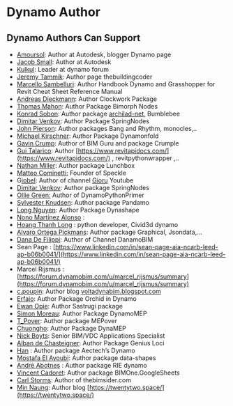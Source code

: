 # Dynamo Author

## Dynamo Authors Can Support

- [Amoursol](https://github.com/Amoursol): Author at Autodesk, blogger Dynamo page
- [Jacob Small](https://forum.dynamobim.com/u/jacobsmall/summary): Author at Autodesk
- [Kulkul](https://forum.dynamobim.com/u/kulkul/summary): Leader at dynamo forum
- [Jeremy Tammik](https://github.com/jeremytammik): Author page thebuildingcoder
- [Marcello Sambelluri](https://twitter.com/marcellosgamb): Author Handbook Dynamo and Grasshopper for Revit Cheat Sheet Reference Manual
- [Andreas Dieckmann](https://github.com/andydandy74): Author Clockwork Package
- [Thomas Mahon](https://github.com/ThomasMahon): Author Package Bimorph Nodes
- [Konrad Sobon](https://github.com/ksobon): Author package [archilad-net,](archi-lab.net) Bumblebee
- [Dimitar Venkov](https://github.com/dimven/SpringNodes): Author Package SpringNodes
- [John Pierson](https://github.com/johnpierson): Author packages Bang and Rhythm, monocles,..
- [Michael Kirschner](https://github.com/mjkkirschner): Author Package Dynamonfold
- [Gavin Crump](https://github.com/aussieBIMguru): Author of BIM Guru and package Crumple
- [Gui Talarico](https://github.com/gtalarico): Author [https://www.revitapidocs.com/](https://www.revitapidocs.com/) , revitpythonwrapper ,..
- [Nathan Miller](https://twitter.com/archinate?ref_src=twsrc%5Etfw%7Ctwcamp%5Eembeddedtimeline%7Ctwterm%5Eprofile%3Aprovinggroundio%7Ctwgr%5EeyJ0ZndfZXhwZXJpbWVudHNfY29va2llX2V4cGlyYXRpb24iOnsiYnVja2V0IjoxMjA5NjAwLCJ2ZXJzaW9uIjpudWxsfSwidGZ3X2hvcml6b25fdHdlZXRfZW1iZWRfOTU1NSI6eyJidWNrZXQiOiJodGUiLCJ2ZXJzaW9uIjpudWxsfSwidGZ3X3R3ZWV0X2VtYmVkX2NsaWNrYWJpbGl0eV8xMjEwMiI6eyJidWNrZXQiOiJjb250cm9sIiwidmVyc2lvbiI6bnVsbH19&ref_url=https%3A%2F%2Fprovingground.io%2F): Author package Lunchbox
- [Matteo Cominetti:](https://github.com/teocomi) Founder of Speckle
- G[iobel](https://github.com/giobel): Author of channel [Gioru](https://www.youtube.com/channel/UCiDE0GctsWlA28FqxKq_vPA) Youtube
- [Dimitar Venkov](https://github.com/dimven): Author package SpringNodes
- [Ollie Green:](https://github.com/OliverEGreen) Author of DynamoPythonPrimer
- [Sylvester Knudsen](https://github.com/SHKnudsen): Author package Pandamo
- [Long Nguyen](https://github.com/LongNguyenP): Author Package Dynashape
- [Nono Martínez Alonso](https://github.com/nonoesp?tab=repositories) :
- [Hoang Thanh Long](https://github.com/htlcnn) : python developer, Civid3d dynamo
- [Alvaro Ortega Pickmans](https://github.com/alvpickmans): Author package Graphical, Jsondata,...
- [Dana De Filippi](https://www.linkedin.com/in/danadefilippi/): Author of Channel DanamoBIM
- Sean Page : [https://www.linkedin.com/in/sean-page-aia-ncarb-leed-ap-b06b0041/](https://www.linkedin.com/in/sean-page-aia-ncarb-leed-ap-b06b0041/)
- Marcel Rijsmus : [https://forum.dynamobim.com/u/marcel_rijsmus/summary](https://forum.dynamobim.com/u/marcel_rijsmus/summary)
- [c.poupin](https://forum.dynamobim.com/u/c.poupin/summary): Author blog [voltadynabim.blogspot.com](http://voltadynabim.blogspot.com/)
- [Erfajo](https://github.com/erfajo): Author Package Orchid in Dynamo
- [Ewan Opie](https://www.linkedin.com/in/ewan-opie-746b577b/): Author Sastrugi package
- [Simon Moreau](https://github.com/simonmoreau): Author Package DynamoMEP
- [T_Pover](https://forum.dynamobim.com/u/t_pover/summary):  Author package MEPover
- [Chuongho](https://github.com/chuongmep): Author Package DynaMEP
- [Nick Boyts](https://forum.dynamobim.com/u/nick_boyts/summary): Senior BIM/VDC Applications Specialist
- [Alban de Chasteigner](https://github.com/albandechasteigner): Author Package Genius Loci
- [Han](http://aectechy.com/about/) : Author package Aectech’s Dynamo
- [Mostafa El Ayoubi](https://github.com/MostafaElAyoubi): Author package data-shapes
- [André Abotnes](https://github.com/andre-abotnes) : Author package RIE dynamo
- [Vincent Cadoret](https://github.com/vinnividivicci): Author package BIMOne.GoogleSheets
- [Carl Storms](https://twitter.com/thebimsider): Author of thebimsider.com
- [Min Naung](https://github.com/mgjean): Author blog [https://twentytwo.space/](https://twentytwo.space/)